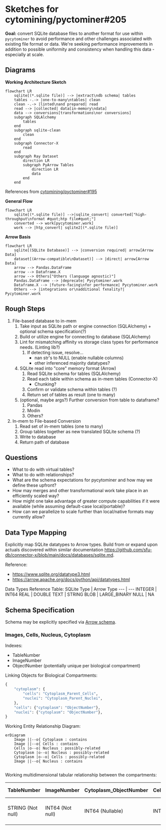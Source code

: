 # Sketches for cytomining/pyctominer#205

__Goal:__
convert SQLite database files to another format for use within `pycytominer` to avoid performance and other challenges associated with existing file format or data. We're seeking performance improvements in addition to possible uniformity and consistency when handling this data - especially at scale.

## Diagrams

__Working Architecture Sketch__

```mermaid
flowchart LR
    sqlite[(*.sqlite file)] --> |extract\ndb schema| tables
    tables -.-> |one-to-many\ntables| clean
    clean -.-> |linted\nand prepared| read
    read --> |collected| data[in-memory\ndata]
    data --> conversions[transformations\nor conversions]
    subgraph SQLAlchemy
        tables
    end
    subgraph sqlite-clean
        clean
    end
    subgraph Connector-X
        read
    end
    subgraph Ray Dataset
        direction LR
        subgraph PyArrow Tables
            direction LR
            data
        end
    end

```

References from [cytomining/pyctominer#195](https://github.com/cytomining/pycytominer/issues/195)

__General Flow__

```mermaid
flowchart LR
    sqlite[(*.sqlite file)] -->|sqlite_convert| converted["high-throughput\nformat #quot;htp file#quot;"]
    converted --> work[pycytominer.work]
    work --> |htp_convert| sqlite2[(*.sqlite file)]
```

__Arrow Basis__

```mermaid
flowchart LR
    sqlite[(SQLite Database)] --> |conversion required| arrow[Arrow Data]
    dataset[(Arrow-compatible\nDataset)] --> |direct| arrow[Arrow Data]
    arrow --> Pandas.DataFrame
    arrow --> Dataframe.X
    arrow --> Others["Others (language agnostic)"]
    Pandas.DataFrame --> |deprecate| Pycytominer.work
    Dataframe.X --> |future-facing\nfor performance| Pycytominer.work
    Others --> |integrations or\nadditional fxnality?| Pycytominer.work
```

## Rough Steps

1. File-based database to in-mem
    1. Take input as SQLite path or engine connection (SQLAlchemy) + optional schema specification(?)
    1. Build or utilize engine for connecting to database (SQLAlchemy)
    1. Lint for mismatching affinity vs storage class types for performance needs. (Linting lib?)
        1. If detecting issue, resolve...
            - nan str's to NULL (enable nullable columns)
            - other inferenced majority datatypes?
    1. SQLite read into "core" memory format (Arrow)
        1. Read SQLite schema for tables (SQLAlchemy)
        1. Read each table within schema as in-mem tables (Connector-X)
            - Chunking?
        1. Confirm or validate schema within tables (?)
        1. Return set of tables as result (one to many)
    1. (optional, maybe args?) Further conversion from table to dataframe?
        1. Pandas
        1. Modin
        1. Others?
1. In-mem to File-based Conversion
    1. Read set of in-mem tables (one to many)
    1. Group tables together as new translated SQLite schema (?)
    1. Write to database
    1. Return path of database

## Questions

- What to do with virtual tables?
- What to do with relationships?
- What are the schema expectations for pycytominer and how may we define these upfront?
- How may merges and other transformational work take place in an efficiently scaled way?
- How might one take advantage of greater compute capabilities if it were available (while assuming default-case local/portable)?
- How can we parallelize to scale further than local/native formats may currently allow?

## Data Type Mapping

Explicitly map SQLite datatypes to Arrow types. Build from or expand upon actuals discovered within similar documentation <https://github.com/sfu-db/connector-x/blob/main/docs/databases/sqlite.md>.

Reference:

- <https://www.sqlite.org/datatype3.html>
- <https://arrow.apache.org/docs/python/api/datatypes.html>

Data Types Reference Table:
SQLite Type | Arrow Type
--- | ---
INTEGER | INT64
REAL | DOUBLE
TEXT | STRING
BLOB | LARGE_BINARY
NULL | NA

## Schema Specification

Schema may be explicitly specified via [Arrow schema](https://arrow.apache.org/docs/python/generated/pyarrow.schema.html).

### Images, Cells, Nucleus, Cytoplasm

Indexes:

- TableNumber
- ImageNumber
- ObjectNumber (potentially unique per biological compartment)

Linking Objects for Biological Compartments:

```python
{
    "cytoplasm": {
        "cells": "Cytoplasm_Parent_Cells",
        "nuclei": "Cytoplasm_Parent_Nuclei",
    },
    "cells": {"cytoplasm": "ObjectNumber"},
    "nuclei": {"cytoplasm": "ObjectNumber"},
}
```

Working Entity Relationship Diagram:

```mermaid
erDiagram
    Image ||--o{ Cytoplasm : contains
    Image ||--o{ Cells : contains
    Cells |o--o| Nucleus : possibly-related
    Cytoplasm |o--o| Nucleus : possibly-related
    Cytoplasm |o--o| Cells : possibly-related
    Image ||--o{ Nucleus : contains
    
```

Working multidimensional tabular relationship between the compartments:

TableNumber | ImageNumber | Cytoplasm_ObjectNumber | Cells_ObjectNumber | Nucleus_ObjectNumber | Image_Fields...(many) | Cytoplasm_Fields...(many) | Cells_Fields...(many) | Nucleus_Fields...(many)
--- | --- | --- | --- | --- | --- | --- | --- | ---
STRING (Not null) | INT64 (Not null) | INT64 (Nullable)| INT64 (Nullable)| INT64 (Nullable) | Various (Populated for ..._ObjectNumber == Null) | Various | Various | Various
